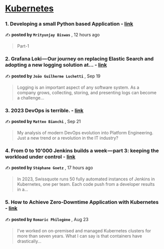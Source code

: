 
<h1><a href=https://medium.com/tag/kubernetes/recommended target="_blank" rel="noopener noreferrer">Kubernetes</a></h1>
<h3>1. Developing a small Python based Application - <a href=https://medium.com/@mrityunjay.biswas08/build-a-simple-python-tool-which-can-fetch-data-from-an-api-and-depending-upon-user-input-show-the-3bf13898a380?source=tag_recommended_feed---------0-84----------kubernetes----------84b00362_a533_47e3_9f1d_71dad1a3f65d------- target="_blank" rel="noopener noreferrer">link</a></h3>

✍️ **posted by `Mrityunjay Biswas`** <date> , 12 hours ago</date>

<blockquote>Part-1</blockquote>

<h3>2. Grafana Loki — Our journey on replacing Elastic Search and adopting a new logging solution at… - <a href=https://medium.com/engenharia-arquivei/grafana-loki-our-journey-on-replacing-elastic-search-and-adopting-a-new-logging-solution-at-f65aec407e47?source=tag_recommended_feed---------1-107----------kubernetes----------84b00362_a533_47e3_9f1d_71dad1a3f65d------- target="_blank" rel="noopener noreferrer">link</a></h3>

✍️ **posted by `João Guilherme Luchetti`** <date> , Sep 19</date>

<blockquote>Logging is an important aspect of any software system. As a company grows, collecting, storing, and presenting logs can become a challenge…</blockquote>

<h3>3. 2023 DevOps is terrible. - <a href=https://medium.com/@mbianchidev/2023-devops-is-terrible-ec88162c86d7?source=tag_recommended_feed---------2-85----------kubernetes----------84b00362_a533_47e3_9f1d_71dad1a3f65d------- target="_blank" rel="noopener noreferrer">link</a></h3>

✍️ **posted by `Matteo Bianchi`** <date> , Sep 21</date>

<blockquote>My analysis of modern DevOps evolution into Platform Engineering. Just a new trend or a revolution in the IT industry?</blockquote>

<h3>4. From 0 to 10'000 Jenkins builds a week — part 3: keeping the workload under control - <a href=https://medium.com/swissquote-engineering/from-0-to-10000-jenkins-builds-a-week-part-3-keeping-the-workload-under-control-d6a5b0f8bedc?source=tag_recommended_feed---------3-84----------kubernetes----------84b00362_a533_47e3_9f1d_71dad1a3f65d------- target="_blank" rel="noopener noreferrer">link</a></h3>

✍️ **posted by `Stéphane Goetz`** <date> , 17 hours ago</date>

<blockquote>In 2023, Swissquote runs 50 fully automated instances of Jenkins in Kubernetes, one per team. Each code push from a developer results in a…</blockquote>

<h3>5. How to Achieve Zero-Downtime Application with Kubernetes - <a href=https://medium.com/devops-dev/how-to-achieve-zero-downtime-application-with-kubernetes-ba52fdea9a9b?source=tag_recommended_feed---------4-107----------kubernetes----------84b00362_a533_47e3_9f1d_71dad1a3f65d------- target="_blank" rel="noopener noreferrer">link</a></h3>

✍️ **posted by `Romaric Philogène`** <date> , Aug 23</date>

<blockquote>I’ve worked on on-premised and managed Kubernetes clusters for more than seven years. What I can say is that containers have drastically…</blockquote>

